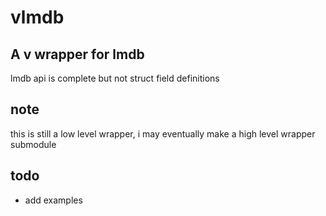 # vlmdb

## A v wrapper for lmdb

lmdb api is complete but not struct field definitions

## note
this is still a low level wrapper, i may eventually make a high level wrapper submodule

## todo
 - add examples
